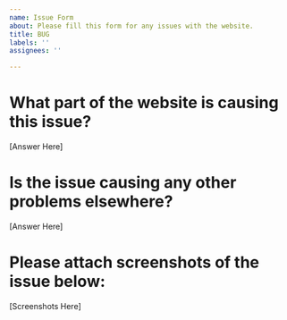 ```yaml
---
name: Issue Form
about: Please fill this form for any issues with the website.
title: BUG
labels: ''
assignees: ''

---
```


# What part of the website is causing this issue? 
[Answer Here]

# Is the issue causing any other problems elsewhere?
[Answer Here]

# Please attach screenshots of the issue below:
[Screenshots Here]
